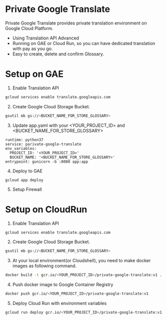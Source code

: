 # Private Google Translate
Private Google Translate provides private translation environment on Google Cloud Platform.
* Using Translation API Advanced
* Running on GAE or Cloud Run, so you can have dedicated translation with pay as you go.
* Easy to create, delete and confirm Glossary.

# Setup on GAE

1. Enable Translation API
```bash
gcloud services enable translate.googleapis.com
```

2. Create Google Cloud Storage Bucket.
```bash
gsutil mb gs://<BUCKET_NAME_FOR_STORE_GLOSSARY>
```

3. Update app.yaml with your <YOUR_PROJECT_ID> and <BUCKET_NAME_FOR_STORE_GLOSSARY>
```
runtime: python37
service: parivate-google-translate
env_variables:
  PROJECT_ID: '<YOUR_PROJECT_ID>'
  BUCKET_NAME: '<BUCKET_NAME_FOR_STORE_GLOSSARY>'
entrypoint: gunicorn -b :8080 app:app
```

4. Deploy to GAE
```
gcloud app deploy
```

5. Setup Firewall

# Setup on CloudRun

1. Enable Translation API
```bash
gcloud services enable translate.googleapis.com
```

2. Create Google Cloud Storage Bucket.
```bash
gsutil mb gs://<BUCKET_NAME_FOR_STORE_GLOSSARY>
```

3. At your local environment(or Cloudshell), you need to make docker images as following command.
```bash
docker build -t gcr.io/<YOUR_PROJECT_ID>/private-google-translate:v1 .
```

4. Push docker image to Google Container Registry
```bash
docker push gcr.io/<YOUR_PROJECT_ID>/private-google-translate:v1
```

5. Deploy Cloud Run with environment variables
```bash
gcloud run deploy gcr.io/<YOUR_PROJECT_ID>/private-google-translate:v1 --platform=managed --port=8080 --set-env-vars=PROJECT_ID=<YOUR_PROJECT_ID>,BUCKET_NAME=<BUCKET_NAME_FOR_STORE_GLOSSARY> --project <YOUR_PROJECT_ID> --region us-central1
```

